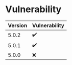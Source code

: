 # Vulnerability

|Version|Vulnerability|
|-|-|
|5.0.2|:heavy_check_mark:|
|5.0.1|:heavy_check_mark:|
|5.0.0|:x:|
